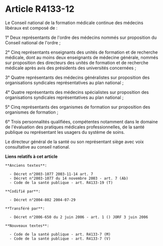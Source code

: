 # Article R4133-12

Le Conseil national de la formation médicale continue des médecins libéraux est composé de :

1° Deux représentants de l'ordre des médecins nommés sur proposition du Conseil national de l'ordre ;

2° Cinq représentants enseignants des unités de formation et de recherche médicale, dont au moins deux enseignants de
médecine générale, nommés sur proposition des directeurs des unités de formation et de recherche médicale après avis des
présidents des universités concernées ;

3° Quatre représentants des médecins généralistes sur proposition des organisations syndicales représentatives au plan
national ;

4° Quatre représentants des médecins spécialistes sur proposition des organisations syndicales représentatives au plan
national ;

5° Cinq représentants des organismes de formation sur proposition des organismes de formation ;

6° Trois personnalités qualifiées, compétentes notamment dans le domaine de l'évaluation des pratiques médicales
professionnelles, de la santé publique ou représentant les usagers du système de soins.

Le directeur général de la santé ou son représentant siège avec voix consultative au conseil national.

**Liens relatifs à cet article**

	**Anciens textes**:

	  - Décret n°2003-1077 2003-11-14 art. 7
	  - Décret n°2003-1077 du 14 novembre 2003 - art. 7 (Ab)
	  - Code de la santé publique - art. R4133-19 (T)

	**Codifié par**:

	  - Décret n°2004-802 2004-07-29

	**Transféré par**:

	  - Décret n°2006-650 du 2 juin 2006 - art. 1 () JORF 3 juin 2006

	**Nouveaux textes**:

	  - Code de la santé publique - art. R4133-7 (M)
	  - Code de la santé publique - art. R4133-7 (V)

